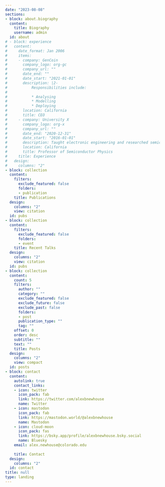 ```yaml
---
date: "2023-08-08"
sections:
- block: about.biography
  content:
    title: Biography
    username: admin
  id: about
# - block: experience
#   content:
#     date_format: Jan 2006
#     items:
#     - company: GenCoin
#       company_logo: org-gc
#       company_url: ""
#       date_end: ""
#       date_start: "2021-01-01"
#       description: |2-
#           Responsibilities include:
# 
#           * Analysing
#           * Modelling
#           * Deploying
#       location: California
#       title: CEO
#     - company: University X
#       company_logo: org-x
#       company_url: ""
#       date_end: "2020-12-31"
#       date_start: "2016-01-01"
#       description: Taught electronic engineering and researched semiconductor physics.
#       location: California
#       title: Professor of Semiconductor Physics
#     title: Experience
#   design:
#     columns: "2"
- block: collection
  content:
    filters:
      exclude_featured: false
      folders:
      - publication
    title: Publications
  design:
    columns: "2"
    view: citation
  id: pubs
- block: collection
  content:
    filters:
      exclude_featured: false
      folders:
      - event
    title: Recent Talks
  design:
    columns: "2"
    view: citation
  id: pubs
- block: collection
  content:
    count: 5
    filters:
      author: ""
      category: ""
      exclude_featured: false
      exclude_future: false
      exclude_past: false
      folders:
      - post
      publication_type: ""
      tag: ""
    offset: 0
    order: desc
    subtitle: ""
    text: ""
    title: Posts
  design:
    columns: "2"
    view: compact
  id: posts
- block: contact
  content:
    autolink: true
    contact_links:
    - icon: twitter
      icon_pack: fab
      link: https://twitter.com/alexbnewhouse
      name: Twitter
    - icon: mastodon
      icon_pack: fab
      link: https://mastodon.world/@alexbnewhouse
      name: Mastodon
    - icon: cloud-moon
      icon_pack: fas
      link: https://bsky.app/profile/alexbnewhouse.bsky.social
      name: Bluesky
    email: alex.newhouse@colorado.edu
    
    title: Contact
  design:
    columns: "2"
  id: contact
title: null
type: landing
---
```

